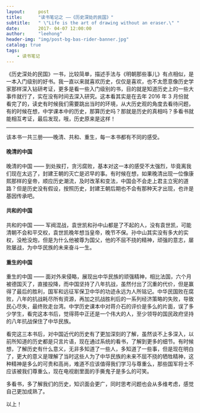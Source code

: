 ```yaml
---
layout:     post
title:      "读书笔记之 ——《历史深处的民国》"
subtitle:   " \"Life is the art of drawing without an eraser.\" "
date:       2017- 04-07 12:00:00
author:     "leehong"
header-img: "img/post-bg-bas-rider-banner.jpg"
catalog: true
tags:
    - 读书笔记
---
```


《历史深处的民国》一书，比较简单，描述手法与《明朝那些事儿》有点相似，是一本入门级别的好书。我一直以来就喜欢历史，仅仅是喜欢，也不太愿意像历史学家那样深入钻研考证，更多是看一些入门级别的书，目的就是知道历史上的一些大事件就行了，实在没有时间去深入研究。这本看其实是在去年 2016 年 3 月份就看完了的，读史有时候我们需要跳出当时的环境，从大历史观的角度去看待问题，有的时候在想，中学课本中的历史，那算历史吗？那就是历史的真相吗？多看书就能相互考证，最后发现，哦，历史原来是这样！

---

该本书一共三册——晚清、共和、重生，每一本书都有不同的感受。

#### 晚清的中国

晚清的中国 —— 到处挨打，贪污腐败，基本对这一本的感受不太强烈，毕竟离我们现在太远了，封建王朝的灭亡是迟早的事。有时候在想，如果晚清出现一位像康熙那样的皇帝，顺应历史潮流，及时改革和变法，中国会不会走上君主立宪的道路？但是历史没有假设，按照历史，封建王朝后期也不会有那种天才出现，也许是基因传承吧。

#### 共和的中国

共和的中国 —— 军阀混战，袁世凯和孙中山都是了不起的人，没有袁世凯，可能清朝不会和平交权，袁世凯晚年想当皇帝，晚节不保。孙中山其实没有多大的实权，没枪没炮，但是为什么他被尊为国父，他的不屈不挠的精神，顽强的意志，屡败屡战，为中华民族的未来奋斗一生。

#### 重生的中国

重生的中国 —— 面对外来侵略，展现出中华民族的顽强精神，相比法国，六个月被德国灭了，直接投降，而中国坚持了八年抗战，虽然付出了沉重的代价，但是赢得了最后的胜利，国军和远征军保卫中华的功迹永远为人所铭记。中华民国败在腐败，八年的抗战耗尽所有资源，再加之抗战胜利后的一系列经济策略的失败，导致民心尽失，最终败走台湾。中学历史课本中对蒋介石的评价是多么的片面，误了多少学生，看完这本书后，觉得蒋中正还是一个伟大的人，至少领导的国民政府坚持的八年抗战保住了中华民族。

看完这三本书后，对中国近代的历史有了更加深刻的了解，虽然谈不上多深入，以前所知道的历史都是只言片语，现在通过系统的看书，了解到更多的细节。有时候想，了解历史有什么意义，无非多知道了一些人，多知道了一些事，但是现在明白了，更大的意义是理解了当时这些人为了中华民族的未来不屈不挠的牺牲精神，这种精神是多么的可贵和高尚，难道不应该值得我们学习与尊重么，那些国军将士不应该被我们尊重么，现在电视剧里面的手撕鬼子是多么的可笑。

多看书，多了解我们的历史，知识面会更广，同时思考问题也会从多维考虑，感觉自己更加成熟了。

以上！



